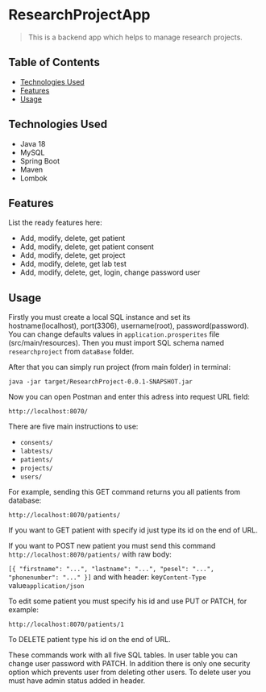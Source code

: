# ResearchProjectApp
> This is a backend app which helps to manage research projects.

## Table of Contents
* [Technologies Used](#technologies-used)
* [Features](#features)
* [Usage](#usage)


## Technologies Used
- Java 18
- MySQL
- Spring Boot
- Maven
- Lombok


## Features
List the ready features here:
- Add, modify, delete, get patient
- Add, modify, delete, get patient consent
- Add, modify, delete, get project
- Add, modify, delete, get lab test
- Add, modify, delete, get, login, change password user


## Usage
Firstly you must create a local SQL instance and set its hostname(localhost), port(3306), username(root), password(password). You can change defaults values in `application.prosperites` file (src/main/resources).
Then you must import SQL schema named `researchproject` from `dataBase` folder.

After that you can simply run project (from main folder) in terminal:

`java -jar target/ResearchProject-0.0.1-SNAPSHOT.jar`

Now you can open Postman and enter this adress into request URL field:

`http://localhost:8070/`

There are five main instructions to use:

- `consents/`
- `labtests/`
- `patients/`
- `projects/`
- `users/`

For example, sending this GET command returns you all patients from database:

`http://localhost:8070/patients/`

If you want to GET patient with specify id just type its id on the end of URL.

If you want to POST new patient you must send this command
`http://localhost:8070/patients/`
with raw body:

`[{
"firstname": "...",
"lastname": "...",
"pesel": "...",
"phonenumber": "..."
}]`
and with header:
key`Content-Type`
value`application/json`

To edit some patient you must specify his id and use PUT or PATCH, for example:

`http://localhost:8070/patients/1`

To DELETE patient type his id on the end of URL.

These commands work with all five SQL tables.
In user table you can change user password with PATCH.
In addition there is only one security option which prevents user from deleting other users.
To delete user you must have admin status added in header.


